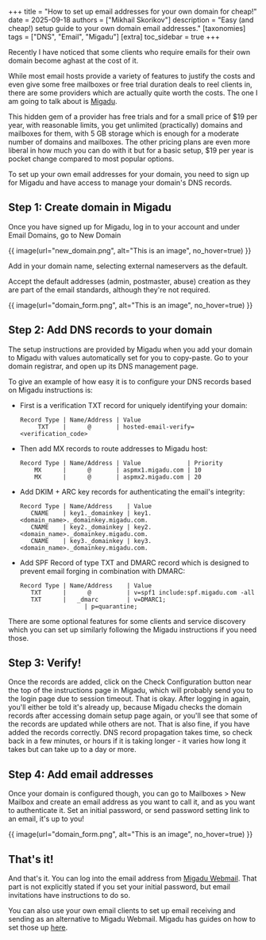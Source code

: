 +++
title = "How to set up email addresses for your own domain for cheap!"
date = 2025-09-18
authors = ["Mikhail Skorikov"]
description = "Easy (and cheap!) setup guide to your own domain email addresses."
[taxonomies]
tags = ["DNS", "Email", "Migadu"]
[extra]
toc_sidebar = true
+++


Recently I have noticed that some clients who require emails for their own domain become aghast at the cost of it. 

While most email hosts provide a variety of features to justify the costs and even give some free mailboxes or free trial duration deals to reel clients in, there are some providers which are actually quite worth the costs. The one I am going to talk about is [Migadu](https://migadu.com). 

This hidden gem of a provider has free trials and for a small price of $19 per year, with reasonable limits, you get unlimited (practically) domains and mailboxes for them, with 5 GB storage which is enough for a moderate number of domains and mailboxes. The other pricing plans are even more liberal in how much you can do with it but for a basic setup, $19 per year is pocket change compared to most popular options.

To set up your own email addresses for your domain, you need to sign up for Migadu and have access to manage your domain's DNS records.

## Step 1: Create domain in Migadu
Once you have signed up for Migadu, log in to your account and under Email Domains, go to New Domain


{{ image(url="new_domain.png", alt="This is an image", no_hover=true) }}



Add in your domain name, selecting external nameservers as the default. 

Accept the default addresses (admin, postmaster, abuse) creation as they are part of the email standards, although they're not required.


{{ image(url="domain_form.png", alt="This is an image", no_hover=true) }}



## Step 2: Add DNS records to your domain

The setup instructions are provided by Migadu when you add your domain to Migadu with values automatically set for you to copy-paste. Go to your domain registrar, and open up its DNS management page.

To give an example of how easy it is to configure your DNS records based on Migadu instructions is:

- First is a verification TXT record for uniquely identifying your domain: 
	```
	Record Type | Name/Address | Value
	     TXT    |      @       | hosted-email-verify=<verification_code>
	```

- Then add MX records to route addresses to Migadu host:
	```
	Record Type | Name/Address | Value             | Priority
	    MX      |      @       | aspmx1.migadu.com | 10
	    MX      |      @       | aspmx2.migadu.com | 20
	```

- Add DKIM + ARC key records for authenticating the email's integrity:
	```
	Record Type | Name/Address    | Value
	   CNAME    | key1._domainkey | key1.<domain_name>._domainkey.migadu.com.
	   CNAME    | key2._domainkey | key2.<domain_name>._domainkey.migadu.com.
	   CNAME    | key3._domainkey | key3.<domain_name>._domainkey.migadu.com.
	```

- Add SPF Record of type TXT and DMARC record which is designed to prevent email forging in combination with DMARC:
	```
	Record Type | Name/Address    | Value
	   TXT      |      @          | v=spf1 include:spf.migadu.com -all
	   TXT      |   _dmarc        | v=DMARC1;
				      | p=quarantine; 

	```

There are some optional features for some clients and service discovery which you can set up similarly following the Migadu instructions if you need those. 

## Step 3: Verify!

Once the records are added, click on the Check Configuration button near the top of the instructions page in Migadu, which will probably send you to the login page due to session timeout. That is okay. After logging in again, you'll either be told it's already up, because Migadu checks the domain records after accessing domain setup page again, or you'll see that some of the records are updated while others are not. That is also fine, if you have added the records correctly. DNS record propagation takes time, so check back in a few minutes, or hours if it is taking longer - it varies how long it takes but can take up to a day or more. 

## Step 4: Add email addresses

Once your domain is configured though, you can go to Mailboxes > New Mailbox and create an email address as you want to call it, and as you want to authenticate it. Set an initial password, or send password setting link to an email, it's up to you!


{{ image(url="domain_form.png", alt="This is an image", no_hover=true) }}



## That's it!

And that's it. You can log into the email address from [Migadu Webmail](webmail.migadu.com). That part is not explicitly stated if you set your initial password, but email invitations have instructions to do so.


You can also use your own email clients to set up email receiving and sending as an alternative to Migadu Webmail. Migadu has guides on how to set those up [here](https://migadu.com/guides/).


